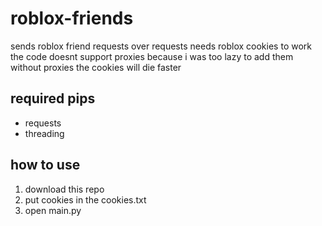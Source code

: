 # roblox-friends
sends roblox friend requests over requests needs roblox cookies to work the code doesnt support proxies because i was too lazy to add them without proxies the cookies will die faster

## required pips
- requests
- threading

## how to use
1. download this repo
2. put cookies in the cookies.txt
3. open main.py

